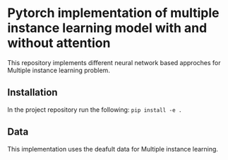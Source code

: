 # Pytorch implementation of multiple instance learning model with and without attention

This repository implements different neural network based approches for Multiple instance learning problem. 

## Installation

In the project repository run the following:
```pip install -e .```

## Data 
This implementation uses the deafult data for Multiple instance learning. 